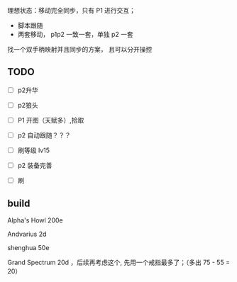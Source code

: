 

理想状态：移动完全同步，只有 P1 进行交互；
- 脚本跟随
- 两套移动， p1p2 一致一套，单独 p2 一套


找一个双手柄映射并且同步的方案， 且可以分开操控




## TODO

- [ ] p2升华
- [ ] p2狼头
- [ ] P1 开图（天赋多）,拾取
- [ ] p2 自动跟随？？？
- [ ] 刷等级 lv15
- [ ] p2 装备完善
- [ ] 刷 


## build


Alpha's Howl 200e

Andvarius      2d

shenghua       50e

Grand Spectrum 20d ，后续再考虑这个, 先用一个戒指最多了；（多出 75 - 55 = 20）
